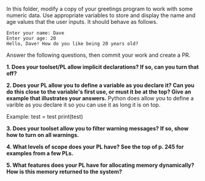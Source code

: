 In this folder, modify a copy of your greetings program to work with some numeric data. Use appropriate variables to store and display the name and age values that the user inputs. It should behave as follows.

```
Enter your name: Dave
Enter your age: 20
Hello, Dave! How do you like being 20 years old?
```

Answer the following questions, then commit your work and create a PR.

**1.  Does your toolset/PL allow implicit declarations? If so, can you turn that off?**



**2. Does your PL allow you to define a variable as you declare it? Can you do this close to the variable's first use, or must it be at the top? Give an example that illustrates your answers.**
Python does allow you to define a varible as you declare it so you can use it as long it is on top.

Example:
test = test
print(test)


**3. Does your toolset allow you to filter warning messages? If so, show how to turn on all warnings.**



**4. What levels of scope does your PL have? See the top of p. 245 for examples from a few PLs.**



**5. What features does your PL have for allocating memory dynamically? How is this memory returned to the system?**

